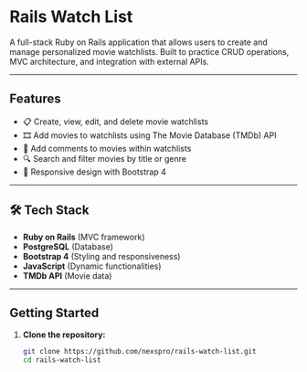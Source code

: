 #  Rails Watch List

A full-stack Ruby on Rails application that allows users to create and manage personalized movie watchlists. Built to practice CRUD operations, MVC architecture, and integration with external APIs.

---

##  Features

- 📋 Create, view, edit, and delete movie watchlists
- 🎞️ Add movies to watchlists using The Movie Database (TMDb) API
- 📝 Add comments to movies within watchlists
- 🔍 Search and filter movies by title or genre
- 🎨 Responsive design with Bootstrap 4

---

## 🛠 Tech Stack

- **Ruby on Rails** (MVC framework)
- **PostgreSQL** (Database)
- **Bootstrap 4** (Styling and responsiveness)
- **JavaScript** (Dynamic functionalities)
- **TMDb API** (Movie data)

---

##  Getting Started

1. **Clone the repository:**

   ```bash
   git clone https://github.com/nexspro/rails-watch-list.git
   cd rails-watch-list
